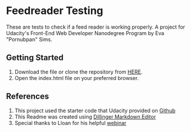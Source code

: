 # Feedreader Testing
These are tests to check if a feed reader is working properly.
A project for Udacity's Front-End Web Developer Nanodegree Program by Eva "Pornubpan" Sims.

## Getting Started
1. Download the file or clone the repository from  [HERE](https://github.com/whanipoo/frontend-nanodegree-feedreader.git).
2. Open the index.html file on your preferred browser.

## References
1. This project used the starter code that Udacity provided on [Github](https://github.com/udacity/frontend-nanodegree-feedreader)
2. This Readme was created using [Dillinger Markdown Editor](https://dillinger.io/)
3. Special thanks to Lloan for his helpful [webinar](https://udenver.zoom.us/recording/play/-1Agy4wDME0_ab_zaNUiWquZOWdb4qQvCJENURKWT4CDtHWqXrE0yI7DSi8kfvm5?continueMode=true)
